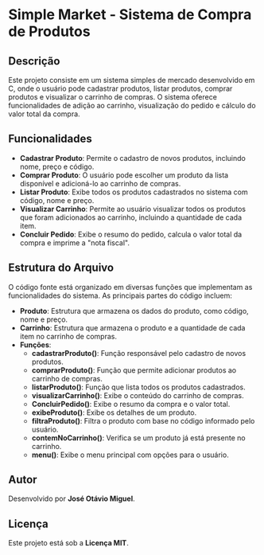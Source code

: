 # Simple Market - Sistema de Compra de Produtos

## Descrição
Este projeto consiste em um sistema simples de mercado desenvolvido em C, onde o usuário pode cadastrar produtos, listar produtos, comprar produtos e visualizar o carrinho de compras. O sistema oferece funcionalidades de adição ao carrinho, visualização do pedido e cálculo do valor total da compra.

## Funcionalidades

- **Cadastrar Produto**: Permite o cadastro de novos produtos, incluindo nome, preço e código.
- **Comprar Produto**: O usuário pode escolher um produto da lista disponível e adicioná-lo ao carrinho de compras.
- **Listar Produto**: Exibe todos os produtos cadastrados no sistema com código, nome e preço.
- **Visualizar Carrinho**: Permite ao usuário visualizar todos os produtos que foram adicionados ao carrinho, incluindo a quantidade de cada item.
- **Concluir Pedido**: Exibe o resumo do pedido, calcula o valor total da compra e imprime a "nota fiscal".

## Estrutura do Arquivo

O código fonte está organizado em diversas funções que implementam as funcionalidades do sistema. As principais partes do código incluem:

- **Produto**: Estrutura que armazena os dados do produto, como código, nome e preço.
- **Carrinho**: Estrutura que armazena o produto e a quantidade de cada item no carrinho de compras.
- **Funções**:
  - **cadastrarProduto()**: Função responsável pelo cadastro de novos produtos.
  - **comprarProduto()**: Função que permite adicionar produtos ao carrinho de compras.
  - **listarProduto()**: Função que lista todos os produtos cadastrados.
  - **visualizarCarrinho()**: Exibe o conteúdo do carrinho de compras.
  - **ConcluirPedido()**: Exibe o resumo da compra e o valor total.
  - **exibeProduto()**: Exibe os detalhes de um produto.
  - **filtraProduto()**: Filtra o produto com base no código informado pelo usuário.
  - **contemNoCarrinho()**: Verifica se um produto já está presente no carrinho.
  - **menu()**: Exibe o menu principal com opções para o usuário.
    

## Autor

Desenvolvido por **José Otávio Miguel**.

## Licença

Este projeto está sob a **Licença MIT**.

